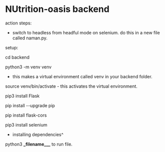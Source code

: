 # NUtrition-oasis backend

action steps:

- switch to headless from headful mode on selenium. do this in a new file called naman.py.

setup:

cd backend

python3 -m venv venv

- this makes a virtual environment called venv in your backend folder.

source venv/bin/activate - this activates the virtual environment.

pip3 install Flask

pip install --upgrade pip

pip install flask-cors

pip3 install selenium

- installing dependencies^

python3 **\_**filename**\_\_\_** to run file.
